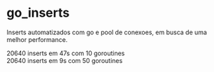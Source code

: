 # go_inserts
Inserts automatizados com go e pool de conexoes, em busca de uma melhor performance.


20640 inserts em 47s com 10 goroutines <br>
20640 inserts em 9s  com 50 goroutines
